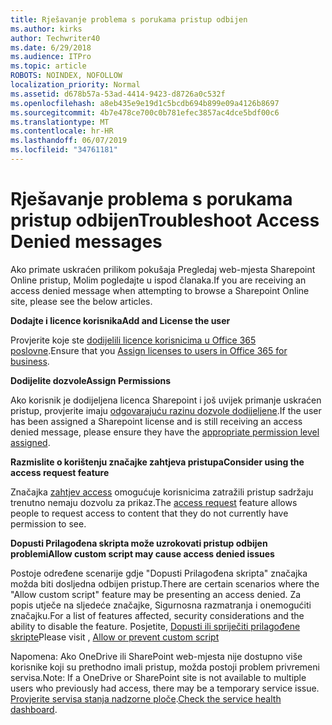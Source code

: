 ```yaml
---
title: Rješavanje problema s porukama pristup odbijen
ms.author: kirks
author: Techwriter40
ms.date: 6/29/2018
ms.audience: ITPro
ms.topic: article
ROBOTS: NOINDEX, NOFOLLOW
localization_priority: Normal
ms.assetid: d678b57a-53ad-4414-9423-d8726a0c532f
ms.openlocfilehash: a8eb435e9e19d1c5bcdb694b899e09a4126b8697
ms.sourcegitcommit: 4b7e478ce700c0b781efec3857ac4dce5bdf00c6
ms.translationtype: MT
ms.contentlocale: hr-HR
ms.lasthandoff: 06/07/2019
ms.locfileid: "34761181"
---
```

# <a name="troubleshoot-access-denied-messages"></a><span data-ttu-id="b02be-102">Rješavanje problema s porukama pristup odbijen</span><span class="sxs-lookup"><span data-stu-id="b02be-102">Troubleshoot Access Denied messages</span></span>

<span data-ttu-id="b02be-103">Ako primate uskraćen prilikom pokušaja Pregledaj web-mjesta Sharepoint Online pristup, Molim pogledajte u ispod članaka.</span><span class="sxs-lookup"><span data-stu-id="b02be-103">If you are receiving an access denied message when attempting to browse a Sharepoint Online site, please see the below articles.</span></span>

<span data-ttu-id="b02be-104">**Dodajte i licence korisnika**</span><span class="sxs-lookup"><span data-stu-id="b02be-104">**Add and License the user**</span></span>

<span data-ttu-id="b02be-105">Provjerite koje ste [dodijelili licence korisnicima u Office 365 poslovne](https://docs.microsoft.com/office365/admin/subscriptions-and-billing/assign-licenses-to-users?view=o365-worldwide&amp;tabs=One).</span><span class="sxs-lookup"><span data-stu-id="b02be-105">Ensure that you [Assign licenses to users in Office 365 for business](https://docs.microsoft.com/office365/admin/subscriptions-and-billing/assign-licenses-to-users?view=o365-worldwide&amp;tabs=One).</span></span>

<span data-ttu-id="b02be-106">**Dodijelite dozvole**</span><span class="sxs-lookup"><span data-stu-id="b02be-106">**Assign Permissions**</span></span>

<span data-ttu-id="b02be-107">Ako korisnik je dodijeljena licenca Sharepoint i još uvijek primanje uskraćen pristup, provjerite imaju [odgovarajuću razinu dozvole dodijeljene](https://docs.microsoft.com/sharepoint/understanding-permission-levels).</span><span class="sxs-lookup"><span data-stu-id="b02be-107">If the user has been assigned a Sharepoint license and is still receiving an access denied message, please ensure they have the [appropriate permission level assigned](https://docs.microsoft.com/sharepoint/understanding-permission-levels).</span></span>

<span data-ttu-id="b02be-108">**Razmislite o korištenju značajke zahtjeva pristupa**</span><span class="sxs-lookup"><span data-stu-id="b02be-108">**Consider using the access request feature**</span></span>

<span data-ttu-id="b02be-109">Značajka [zahtjev access](https://support.office.com/article/Set-up-and-manage-access-requests-94B26E0B-2822-49D4-929A-8455698654B3) omogućuje korisnicima zatražili pristup sadržaju trenutno nemaju dozvolu za prikaz.</span><span class="sxs-lookup"><span data-stu-id="b02be-109">The [access request](https://support.office.com/article/Set-up-and-manage-access-requests-94B26E0B-2822-49D4-929A-8455698654B3) feature allows people to request access to content that they do not currently have permission to see.</span></span> 

<span data-ttu-id="b02be-110">**Dopusti Prilagođena skripta može uzrokovati pristup odbijen problemi**</span><span class="sxs-lookup"><span data-stu-id="b02be-110">**Allow custom script may cause access denied issues**</span></span>

<span data-ttu-id="b02be-111">Postoje određene scenarije gdje "Dopusti Prilagođena skripta" značajka možda biti dosljedna odbijen pristup.</span><span class="sxs-lookup"><span data-stu-id="b02be-111">There are certain scenarios where the "Allow custom script" feature may be presenting an access denied.</span></span> <span data-ttu-id="b02be-112">Za popis utječe na sljedeće značajke, Sigurnosna razmatranja i onemogućiti značajku.</span><span class="sxs-lookup"><span data-stu-id="b02be-112">For a list of features affected, security considerations and the ability to disable the feature.</span></span> <span data-ttu-id="b02be-113">Posjetite, [Dopusti ili spriječiti prilagođene skripte](https://docs.microsoft.com/sharepoint/allow-or-prevent-custom-script)</span><span class="sxs-lookup"><span data-stu-id="b02be-113">Please visit , [Allow or prevent custom script](https://docs.microsoft.com/sharepoint/allow-or-prevent-custom-script)</span></span>

<span data-ttu-id="b02be-114">Napomena: Ako OneDrive ili SharePoint web-mjesta nije dostupno više korisnike koji su prethodno imali pristup, možda postoji problem privremeni servisa.</span><span class="sxs-lookup"><span data-stu-id="b02be-114">Note: If a OneDrive or SharePoint site is not available to multiple users who previously had access, there may be a temporary service issue.</span></span> <span data-ttu-id="b02be-115">[Provjerite servisa stanja nadzorne ploče](https://portal.office.com/adminportal/home#/servicehealth).</span><span class="sxs-lookup"><span data-stu-id="b02be-115">[Check the service health dashboard](https://portal.office.com/adminportal/home#/servicehealth).</span></span>


  


